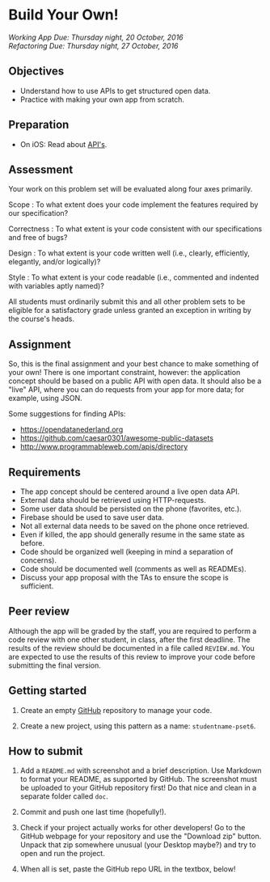 # Build Your Own!

*Working App Due: Thursday night, 20 October, 2016*  
*Refactoring Due: Thursday night, 27 October, 2016*

## Objectives

- Understand how to use APIs to get structured open data.
- Practice with making your own app from scratch.

## Preparation

- On iOS: Read about [API's](/ios/apis).

## Assessment

Your work on this problem set will be evaluated along four axes primarily.

Scope
: To what extent does your code implement the features required by our specification?

Correctness
: To what extent is your code consistent with our specifications and free of bugs?

Design
: To what extent is your code written well (i.e., clearly, efficiently, elegantly, and/or logically)?

Style
: To what extent is your code readable (i.e., commented and indented with variables aptly named)?

All students must ordinarily submit this and all other problem sets to be eligible for a satisfactory grade unless granted an exception in writing by the course's heads.

## Assignment

So, this is the final assignment and your best chance to make something of your own! There is one important constraint, however: the application concept should be based on a public API with open data. It should also be a "live" API, where you can do requests from your app for more data; for example, using JSON.

Some suggestions for finding APIs:

- <https://opendatanederland.org>
- <https://github.com/caesar0301/awesome-public-datasets>
- <http://www.programmableweb.com/apis/directory>

## Requirements

- The app concept should be centered around a live open data API.
- External data should be retrieved using HTTP-requests.
- Some user data should be persisted on the phone (favorites, etc.).
- Firebase should be used to save user data.
- Not all external data needs to be saved on the phone once retrieved.
- Even if killed, the app should generally resume in the same state as before.
- Code should be organized well (keeping in mind a separation of concerns).
- Code should be documented well (comments as well as READMEs).
- Discuss your app proposal with the TAs to ensure the scope is sufficient.

## Peer review

Although the app will be graded by the staff, you are required to perform a code review with one other student, in class, after the first deadline. The results of the review should be documented in a file called `REVIEW.md`. You are expected to use the results of this review to improve your code before submitting the final version.

## Getting started

1. Create an empty [GitHub](https://www.github.com/) repository to manage your code.

2. Create a new project, using this pattern as a name: `studentname-pset6`.

## How to submit

1. Add a `README.md` with screenshot and a brief description. Use Markdown to format your README, as supported by GitHub. The screenshot must be uploaded to your GitHub repository first! Do that nice and clean in a separate folder called `doc`.

2. Commit and push one last time (hopefully!).

3. Check if your project actually works for other developers! Go to the GitHub webpage for your repository and use the "Download zip" button. Unpack that zip somewhere unusual (your Desktop maybe?) and try to open and run the project.

4. When all is set, paste the GitHub repo URL in the textbox, below!
